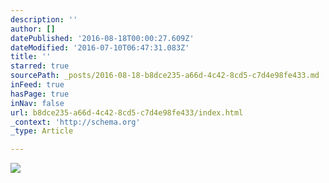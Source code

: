 ```yaml
---
description: ''
author: []
datePublished: '2016-08-18T00:00:27.609Z'
dateModified: '2016-07-10T06:47:31.083Z'
title: ''
starred: true
sourcePath: _posts/2016-08-18-b8dce235-a66d-4c42-8cd5-c7d4e98fe433.md
inFeed: true
hasPage: true
inNav: false
url: b8dce235-a66d-4c42-8cd5-c7d4e98fe433/index.html
_context: 'http://schema.org'
_type: Article

---
```

![](https://the-grid-user-content.s3-us-west-2.amazonaws.com/5176bd32-97bb-4c46-8834-4b7366a6d658.jpg)